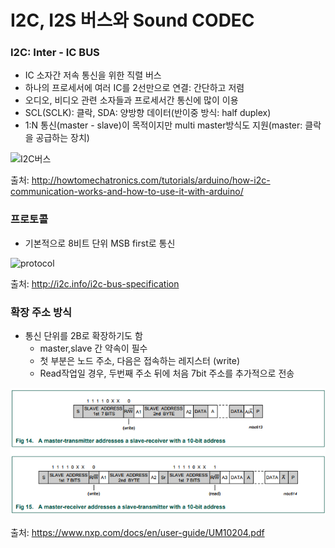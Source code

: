# I2C, I2S 버스와 Sound CODEC
### I2C: Inter - IC BUS
- IC 소자간 저속 통신을 위한 직렬 버스
- 하나의 프로세서에 여러 IC를 2선만으로 연결: 간단하고 저렴
- 오디오, 비디오 관련 소자들과 프로세서간 통신에 많이 이용
- SCL(SCLK): 클락, SDA: 양방향 데이터(반이중 방식: half duplex)
- 1:N 통신(master - slave)이 목적이지만 multi master방식도 지원(master: 클락을 공급하는 장치)

![I2C버스](http://howtomechatronics.com/wp-content/uploads/2015/10/I2C-Communication-How-It-Works.png)

출처: http://howtomechatronics.com/tutorials/arduino/how-i2c-communication-works-and-how-to-use-it-with-arduino/

### 프로토콜
- 기본적으로 8비트 단위 MSB first로 통신

![protocol](http://i2c.info/wp-content/images/i2c.info/7-bit-address-writing.gif)

출처: http://i2c.info/i2c-bus-specification

### 확장 주소 방식

- 통신 단위를 2B로 확장하기도 함
	- master,slave 간 약속이 필수
	- 첫 부분은 노드 주소, 다음은 접속하는 레지스터 (write)
	- Read작업일 경우, 두번째 주소 뒤에 처음 7bit 주소를 추가적으로 전송

![protocol - extended](https://github.com/vicheck88/C-practice/blob/master/image/i2c%20protocol%20extended.PNG?raw=true)

출처: https://www.nxp.com/docs/en/user-guide/UM10204.pdf

